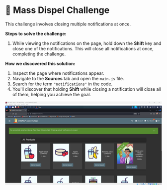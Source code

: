# 🚨 Mass Dispel Challenge

This challenge involves closing multiple notifications at once.

**Steps to solve the challenge:**

1. While viewing the notifications on the page, hold down the **Shift** key and close one of the notifications. This will close all notifications at once, completing the challenge.

**How we discovered this solution:**

1. Inspect the page where notifications appear.
2. Navigate to the **Sources** tab and open the `main.js` file.
3. Search for the term `"notifications"` in the code.
4. You'll discover that holding **Shift** while closing a notification will close all of them, helping you achieve the goal.

![alt text](<Screenshot 2024-09-09 064826.png>)

